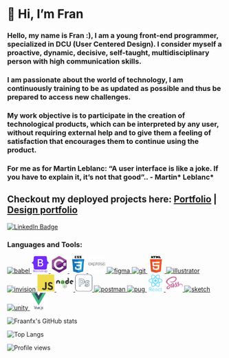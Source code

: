  # 👋 Hi, I’m Fran
 
 ### Hello, my name is Fran :), I am a young front-end programmer, specialized in DCU (User Centered Design). I consider myself a proactive, dynamic, decisive, self-taught, multidisciplinary person with high communication skills.

### I am passionate about the world of technology, I am continuously training to be as updated as possible and thus be prepared to access new challenges.

### My work objective is to participate in the creation of technological products, which can be interpreted by any user, without requiring external help and to give them a feeling of satisfaction that encourages them to continue using the product.

### For me as for Martin Leblanc: “A user interface is like a joke. If you have to explain it, it’s not that good”.. - Martin* Leblanc*

## Checkout my deployed projects here: [Portfolio](https://fraanfx.github.io/) | [Design portfolio](https://franam95.wixsite.com/franam)


 <a href="https://www.linkedin.com/in/fran-am/">
    <img src="https://img.shields.io/badge/LinkedIn-blue?style=for-the-badge&logo=linkedin&logoColor=white" alt="LinkedIn Badge"/>
  </a>


<h3 align="left">Languages and Tools:</h3>
<p align="left"> <a href="https://babeljs.io/" target="_blank"> <img src="https://www.vectorlogo.zone/logos/babeljs/babeljs-icon.svg" alt="babel" width="40" height="40"/> </a> <a href="https://getbootstrap.com" target="_blank"> <img src="https://raw.githubusercontent.com/devicons/devicon/master/icons/bootstrap/bootstrap-plain-wordmark.svg" alt="bootstrap" width="40" height="40"/> </a> <a href="https://www.w3schools.com/cs/" target="_blank"> <img src="https://raw.githubusercontent.com/devicons/devicon/master/icons/csharp/csharp-original.svg" alt="csharp" width="40" height="40"/> </a> <a href="https://www.w3schools.com/css/" target="_blank"> <img src="https://raw.githubusercontent.com/devicons/devicon/master/icons/css3/css3-original-wordmark.svg" alt="css3" width="40" height="40"/> </a> <a href="https://expressjs.com" target="_blank"> <img src="https://raw.githubusercontent.com/devicons/devicon/master/icons/express/express-original-wordmark.svg" alt="express" width="40" height="40"/> </a> <a href="https://www.figma.com/" target="_blank"> <img src="https://www.vectorlogo.zone/logos/figma/figma-icon.svg" alt="figma" width="40" height="40"/> </a> <a href="https://git-scm.com/" target="_blank"> <img src="https://www.vectorlogo.zone/logos/git-scm/git-scm-icon.svg" alt="git" width="40" height="40"/> </a> <a href="https://www.w3.org/html/" target="_blank"> <img src="https://raw.githubusercontent.com/devicons/devicon/master/icons/html5/html5-original-wordmark.svg" alt="html5" width="40" height="40"/> </a> <a href="https://www.adobe.com/in/products/illustrator.html" target="_blank"> <img src="https://www.vectorlogo.zone/logos/adobe_illustrator/adobe_illustrator-icon.svg" alt="illustrator" width="40" height="40"/> </a> <a href="https://www.invisionapp.com/" target="_blank"> <img src="https://www.vectorlogo.zone/logos/invisionapp/invisionapp-icon.svg" alt="invision" width="40" height="40"/> </a> <a href="https://developer.mozilla.org/en-US/docs/Web/JavaScript" target="_blank"> <img src="https://raw.githubusercontent.com/devicons/devicon/master/icons/javascript/javascript-original.svg" alt="javascript" width="40" height="40"/> </a> <a href="https://nodejs.org" target="_blank"> <img src="https://raw.githubusercontent.com/devicons/devicon/master/icons/nodejs/nodejs-original-wordmark.svg" alt="nodejs" width="40" height="40"/> </a> <a href="https://www.photoshop.com/en" target="_blank"> <img src="https://raw.githubusercontent.com/devicons/devicon/master/icons/photoshop/photoshop-line.svg" alt="photoshop" width="40" height="40"/> </a> <a href="https://postman.com" target="_blank"> <img src="https://www.vectorlogo.zone/logos/getpostman/getpostman-icon.svg" alt="postman" width="40" height="40"/> </a> <a href="https://pugjs.org" target="_blank"> <img src="https://cdn.worldvectorlogo.com/logos/pug.svg" alt="pug" width="40" height="40"/> </a> <a href="https://reactjs.org/" target="_blank"> <img src="https://raw.githubusercontent.com/devicons/devicon/master/icons/react/react-original-wordmark.svg" alt="react" width="40" height="40"/> </a> <a href="https://sass-lang.com" target="_blank"> <img src="https://raw.githubusercontent.com/devicons/devicon/master/icons/sass/sass-original.svg" alt="sass" width="40" height="40"/> </a> <a href="https://www.sketch.com/" target="_blank"> <img src="https://www.vectorlogo.zone/logos/sketchapp/sketchapp-icon.svg" alt="sketch" width="40" height="40"/> </a> <a href="https://unity.com/" target="_blank"> <img src="https://www.vectorlogo.zone/logos/unity3d/unity3d-icon.svg" alt="unity" width="40" height="40"/> </a> <a href="https://vuejs.org/" target="_blank"> <img src="https://raw.githubusercontent.com/devicons/devicon/master/icons/vuejs/vuejs-original-wordmark.svg" alt="vuejs" width="40" height="40"/> </a> <a></a> </a> </p>
<div clas
![LogoJS](https://cdn.jsdelivr.net/npm/programming-languages-logos/src/html/html.png)
![LogoJS](https://cdn.jsdelivr.net/npm/programming-languages-logos/src/css/css.png)
![LogoJS](https://cdn.jsdelivr.net/npm/programming-languages-logos/src/javascript/javascript.png)
![LogoJS](https://cdn.jsdelivr.net/npm/programming-languages-logos/src/nodejs/nodejs.png)



![Fraanfx's GitHub stats](https://github-readme-stats.vercel.app/api?username=fraanfx&show_icons=true&theme=dark&show)

![Top Langs](https://github-readme-stats.vercel.app/api/top-langs/?username=anuraghazra&langs_count=8&theme=dark&show)

<img src="https://komarev.com/ghpvc/?username=fraanfx&style=flat-square&color=blue" alt="Profile views"/>
